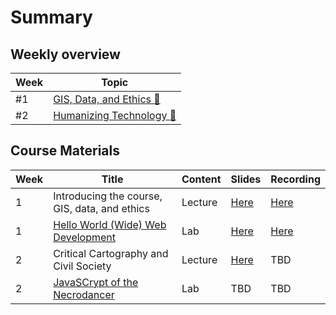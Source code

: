 # Summary

## Weekly overview

|Week|Topic|
|----|-----|
|#1|[GIS, Data, and Ethics :link:](week01.md)|
|#2|[Humanizing Technology :link:](week02.md)|
## Course Materials

|Week | Title | Content | Slides | Recording |
|-----|-------|------|--------|-----------|
|1|Introducing the course, GIS, data, and ethics|Lecture|[Here](../materials/AA191_S_W1_Lecture_1.pdf)|[Here](https://ucla.zoom.us/rec/share/TV69qIft5rKJmABxoKu2kWGD6mHFkBU7ppcQtyK6zHjftBn0uhHF9mJ10CBDCoAj.30gAp3rFCUQxYxLq)|
|1|[Hello World (Wide) Web Development](../labs/week1/index.md)|Lab|[Here](../materials/AA191_S_W1_Lab_1.pdf)|[Here](https://ucla.zoom.us/rec/share/8tyH5bHym3CzJiTKWcjrHKbBI_hRl-tt9mc6LCfD252UyugQaZgiFrptWEFTSIwv.ZdBbHsWZAX40vV-q)|
|2|Critical Cartography and Civil Society|Lecture|[Here](../materials/AA191_SU_W2_Lecture_2.pdf)|TBD|
|2|[JavaSCrypt of the Necrodancer](../labs/week2/index.md)|Lab|TBD|TBD|